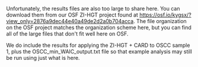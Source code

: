 Unfortunately, the results files are also too large to share here. You can download them from our OSF ZI-HGT project found at https://osf.io/kygsx/?view_only=2876a9dec44e40a49de2d2a0b704acca. The file organization on the OSF project matches the organization scheme here, but you can find all of the large files that don't fit well here on OSF.

We do include the results for applying the ZI-HGT + CARD to OSCC sample 1, plus the OSCC_min_WAIC_output.txt file so that example analysis may still be run using just what is here.
